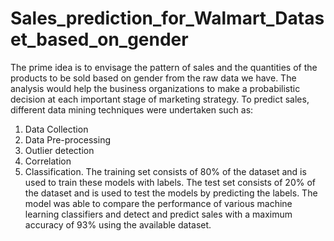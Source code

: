 # Sales_prediction_for_Walmart_Dataset_based_on_gender
The prime idea is to envisage the pattern of sales and the quantities of the products to be sold based on gender from the raw data we have. The analysis would help the business organizations to make a probabilistic decision at each important stage of marketing strategy.
To predict sales, different data mining techniques were undertaken such as:
1. Data Collection 
2. Data Pre-processing 
3. Outlier detection 
4. Correlation 
5. Classification.
The training set consists of 80% of the dataset and is used to train these models with labels.
The test set consists of 20% of the dataset and is used to test the models by predicting the labels.
The model was able to compare the performance of various machine learning classifiers and detect and predict sales with a maximum accuracy of 93% using the available dataset. 
